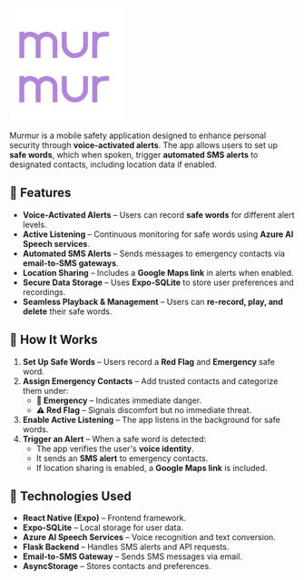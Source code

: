 
<img src="https://github.com/rbouhal/murmur/blob/main/assets/icon.png" width="200px">

Murmur is a mobile safety application designed to enhance personal security through **voice-activated alerts**. The app allows users to set up **safe words**, which when spoken, trigger **automated SMS alerts** to designated contacts, including location data if enabled. 

## 🚀 Features

- **Voice-Activated Alerts** – Users can record **safe words** for different alert levels.
- **Active Listening** – Continuous monitoring for safe words using **Azure AI Speech services**.
- **Automated SMS Alerts** – Sends messages to emergency contacts via **email-to-SMS gateways**.
- **Location Sharing** – Includes a **Google Maps link** in alerts when enabled.
- **Secure Data Storage** – Uses **Expo-SQLite** to store user preferences and recordings.
- **Seamless Playback & Management** – Users can **re-record, play, and delete** their safe words.

## 📲 How It Works

1. **Set Up Safe Words** – Users record a **Red Flag** and **Emergency** safe word.
2. **Assign Emergency Contacts** – Add trusted contacts and categorize them under:
   - **🚨 Emergency** – Indicates immediate danger.
   - **⚠️ Red Flag** – Signals discomfort but no immediate threat.
3. **Enable Active Listening** – The app listens in the background for safe words.
4. **Trigger an Alert** – When a safe word is detected:
   - The app verifies the user's **voice identity**.
   - It sends an **SMS alert** to emergency contacts.
   - If location sharing is enabled, a **Google Maps link** is included.

## 📡 Technologies Used

- **React Native (Expo)** – Frontend framework.
- **Expo-SQLite** – Local storage for user data.
- **Azure AI Speech Services** – Voice recognition and text conversion.
- **Flask Backend** – Handles SMS alerts and API requests.
- **Email-to-SMS Gateway** – Sends SMS messages via email.
- **AsyncStorage** – Stores contacts and preferences.

